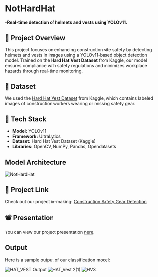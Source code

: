 
# NotHardHat

-**Real-time detection of helmets and vests using YOLOv11.**

## 📌 Project Overview
This project focuses on enhancing construction site safety by detecting helmets and vests in images using a YOLOv11-based object detection model. Trained on the **Hard Hat Vest Dataset** from Kaggle, our model ensures compliance with safety regulations and minimizes workplace hazards through real-time monitoring.

## 📂 Dataset
We used the [Hard Hat Vest Dataset](https://www.kaggle.com/datasets/muhammetzahitaydn/hardhat-vest-dataset-v3) from Kaggle, which contains labeled images of construction workers wearing or missing safety gear.

## 🚀 Tech Stack
- **Model:** YOLOv11
- **Framework:** UltraLytics
- **Dataset:** Hard Hat Vest Dataset (Kaggle)
- **Libraries:** OpenCV, NumPy, Pandas, Opendatasets


## Model Architecture
![NotHardHat](https://github.com/user-attachments/assets/beb86c57-4de9-4d54-bea0-40bd60b3bbbd)

## 🔗 Project Link
Check out our project in-making: [Construction Safety Gear Detection](https://colab.research.google.com/drive/1LC3lw9jm_dnN7dOl0B1ANpI4jbAxj5RV?usp=sharing)

## 📽 Presentation
You can view our project presentation [here](https://docs.google.com/presentation/d/1Oy-xLKRk34pYRC-mcaA3x2VjKPfU31MS4UnsnjsPcOs/edit#slide=id.gd251bb473_0_600).

## Output
Here is a sample output of our classification model:

![HAT_VEST Output](https://github.com/user-attachments/assets/1170e201-cf00-4403-94a1-3af792f0291d)          ![HAT_Vest 2(1)](https://github.com/user-attachments/assets/fa6ad14c-f710-4c29-a02a-32e786ed0287)            ![HV3](https://github.com/user-attachments/assets/f33c2ed1-a36b-4a0a-8592-3521ffb750a3)



   




